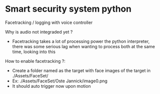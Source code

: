 # Smart security system python
 Facetracking / logging with voice controller
 
 Why is audio not integraded yet ? 
 - Facetracking takes a lot of processing power the python interpreter, there was some serious lag when wanting to process both at the same time, looking into this

How to enable facetracking ?:
 - Create a folder named as the target with face images of the target in ./Assets/FaceSet/
 - Ex: ./Assets/FaceSet/Oste Jannick/image0.png
 - It should auto trigger now upon motion
